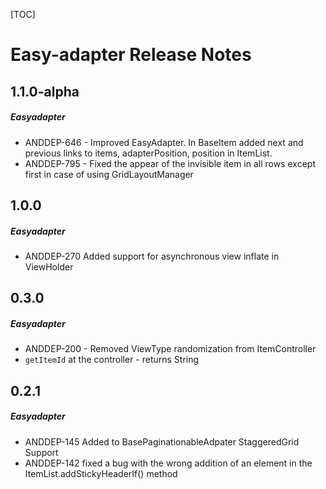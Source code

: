 [TOC]
# Easy-adapter Release Notes
## 1.1.0-alpha
##### Easyadapter
* ANDDEP-646 - Improved EasyAdapter. In BaseItem added next and previous links to items, adapterPosition, position in ItemList.
* ANDDEP-795 - Fixed the appear of the invisible item in all rows except first in case of using GridLayoutManager
## 1.0.0
##### Easyadapter
* ANDDEP-270 Added support for asynchronous view inflate in ViewHolder
## 0.3.0
##### Easyadapter
* ANDDEP-200 - Removed ViewType randomization from ItemController
* `getItemId` at the controller - returns String
## 0.2.1
##### Easyadapter
* ANDDEP-145 Added to BasePaginationableAdpater StaggeredGrid Support
* ANDDEP-142 fixed a bug with the wrong addition of an element in the ItemList.addStickyHeaderIf() method
